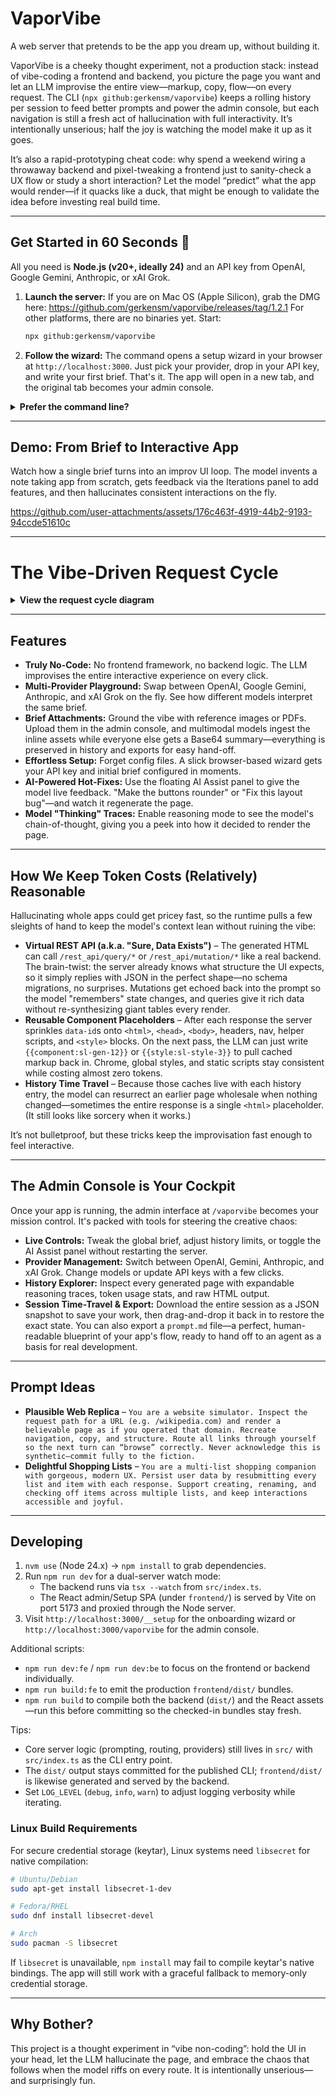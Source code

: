 # VaporVibe

A web server that pretends to be the app you dream up, without building it.

VaporVibe is a cheeky thought experiment, not a production stack: instead of vibe-coding a frontend and backend, you picture the page you want and let an LLM improvise the entire view—markup, copy, flow—on every request. The CLI (`npx github:gerkensm/vaporvibe`) keeps a rolling history per session to feed better prompts and power the admin console, but each navigation is still a fresh act of hallucination with full interactivity. It’s intentionally unserious; half the joy is watching the model make it up as it goes.

It’s also a rapid-prototyping cheat code: why spend a weekend wiring a throwaway backend and pixel-tweaking a frontend just to sanity-check a UX flow or study a short interaction? Let the model “predict” what the app would render—if it quacks like a duck, that might be enough to validate the idea before investing real build time.

---

## Get Started in 60 Seconds 🚀

All you need is **Node.js (v20+, ideally 24)** and an API key from OpenAI, Google Gemini, Anthropic, or xAI Grok.

1.  **Launch the server:**
   If you are on Mac OS (Apple Silicon), grab the DMG here: https://github.com/gerkensm/vaporvibe/releases/tag/1.2.1
   For other platforms, there are no binaries yet. Start:
    ```bash
    npx github:gerkensm/vaporvibe
    ```

2.  **Follow the wizard:**
    The command opens a setup wizard in your browser at `http://localhost:3000`. Just pick your provider, drop in your API key, and write your first brief. That's it. The app will open in a new tab, and the original tab becomes your admin console.

<details>
<summary><strong>Prefer the command line?</strong></summary>

- **Pass a brief directly:** `npx github:gerkensm/vaporvibe "You are a mood journal"`
- **Choose a provider:** Use `--provider <openai|gemini|anthropic|grok>` or set an environment variable (`OPENAI_API_KEY`, `GEMINI_API_KEY`, `ANTHROPIC_API_KEY`, or `XAI_API_KEY`/`GROK_API_KEY`).
- **Override the model:** Use `--model <model-identifier>` to pick a specific variant, like `grok-3-mini`.
- **Tune history:** Use `--history-limit` and `--history-bytes` to control how much context is fed back to the model.
- **Change the port:** Use `--host <address>` and `--port <number>` to bind the server elsewhere.

</details>

---

## Demo: From Brief to Interactive App

Watch how a single brief turns into an improv UI loop. The model invents a note taking app from scratch, gets feedback via the Iterations panel to add features, and then hallucinates consistent interactions on the fly.

https://github.com/user-attachments/assets/176c463f-4919-44b2-9193-94ccde51610c

---

# The Vibe-Driven Request Cycle

<details>
<summary><strong>View the request cycle diagram</strong></summary>

```mermaid
graph TD
    subgraph Browser
        A[User Clicks Link or Submits Form] --> B;
        H[Page Re-renders] --> A;
    end

    subgraph "vaporvibe Server"
        B(HTTP Request Receives) --> C[Assembles Prompt<br/>- App Brief<br/>- Request Details<br/>- Session History];
        C --> D{LLM Provider API};
        E --> F[Updates Session History];
        F --> G(Sends HTML Response);
    end

    subgraph "LLM Provider"
      D -- Sends Prompt --> LLM[OpenAI / Gemini / Anthropic / Grok];
      LLM -- Generates Full HTML --> E(Receives HTML);
    end

    G --> H;

    classDef user fill:#e0f2fe,stroke:#0ea5e9,stroke-width:2px;
    classDef server fill:#f0f9ff,stroke:#3b82f6,stroke-width:2px;
    classDef llm fill:#fefce8,stroke:#eab308,stroke-width:2px;

    class A,H user;
    class B,C,E,F,G server;
    class D,LLM llm;
```

</details>

---

## Features

- **Truly No-Code:** No frontend framework, no backend logic. The LLM improvises the entire interactive experience on every click.
- **Multi-Provider Playground:** Swap between OpenAI, Google Gemini, Anthropic, and xAI Grok on the fly. See how different models interpret the same brief.
- **Brief Attachments:** Ground the vibe with reference images or PDFs. Upload them in the admin console, and multimodal models ingest the inline assets while everyone else gets a Base64 summary—everything is preserved in history and exports for easy hand-off.
- **Effortless Setup:** Forget config files. A slick browser-based wizard gets your API key and initial brief configured in moments.
- **AI-Powered Hot-Fixes:** Use the floating AI Assist panel to give the model live feedback. "Make the buttons rounder" or "Fix this layout bug"—and watch it regenerate the page.
- **Model "Thinking" Traces:** Enable reasoning mode to see the model's chain-of-thought, giving you a peek into how it decided to render the page.

---

## How We Keep Token Costs (Relatively) Reasonable

Hallucinating whole apps could get pricey fast, so the runtime pulls a few sleights of hand to keep the model's context lean without ruining the vibe:

- **Virtual REST API (a.k.a. "Sure, Data Exists")** – The generated HTML can call `/rest_api/query/*` or `/rest_api/mutation/*` like a real backend. The brain-twist: the server already knows what structure the UI expects, so it simply replies with JSON in the perfect shape—no schema migrations, no surprises. Mutations get echoed back into the prompt so the model "remembers" state changes, and queries give it rich data without re-synthesizing giant tables every render.
- **Reusable Component Placeholders** – After each response the server sprinkles `data-id`s onto `<html>`, `<head>`, `<body>`, headers, nav, helper scripts, and `<style>` blocks. On the next pass, the LLM can just write `{{component:sl-gen-12}}` or `{{style:sl-style-3}}` to pull cached markup back in. Chrome, global styles, and static scripts stay consistent while costing almost zero tokens.
- **History Time Travel** – Because those caches live with each history entry, the model can resurrect an earlier page wholesale when nothing changed—sometimes the entire response is a single `<html>` placeholder. (It still looks like sorcery when it works.)

It’s not bulletproof, but these tricks keep the improvisation fast enough to feel interactive.

---

## The Admin Console is Your Cockpit

Once your app is running, the admin interface at `/vaporvibe` becomes your mission control. It's packed with tools for steering the creative chaos:

- **Live Controls:** Tweak the global brief, adjust history limits, or toggle the AI Assist panel without restarting the server.
- **Provider Management:** Switch between OpenAI, Gemini, Anthropic, and xAI Grok. Change models or update API keys with a few clicks.
- **History Explorer:** Inspect every generated page with expandable reasoning traces, token usage stats, and raw HTML output.
- **Session Time-Travel & Export:** Download the entire session as a JSON snapshot to save your work, then drag-and-drop it back in to restore the exact state. You can also export a `prompt.md` file—a perfect, human-readable blueprint of your app's flow, ready to hand off to an agent as a basis for real development.

---

## Prompt Ideas

- **Plausible Web Replica** – `You are a website simulator. Inspect the request path for a URL (e.g. /wikipedia.com) and render a believable page as if you operated that domain. Recreate navigation, copy, and structure. Route all links through yourself so the next turn can “browse” correctly. Never acknowledge this is synthetic—commit fully to the fiction.`
- **Delightful Shopping Lists** – `You are a multi-list shopping companion with gorgeous, modern UX. Persist user data by resubmitting every list and item with each response. Support creating, renaming, and checking off items across multiple lists, and keep interactions accessible and joyful.`

---

## Developing

1.  `nvm use` (Node 24.x) → `npm install` to grab dependencies.
2.  Run `npm run dev` for a dual-server watch mode:
    - The backend runs via `tsx --watch` from `src/index.ts`.
    - The React admin/Setup SPA (under `frontend/`) is served by Vite on port 5173 and proxied through the Node server.
3.  Visit `http://localhost:3000/__setup` for the onboarding wizard or `http://localhost:3000/vaporvibe` for the admin console.

Additional scripts:

- `npm run dev:fe` / `npm run dev:be` to focus on the frontend or backend individually.
- `npm run build:fe` to emit the production `frontend/dist/` bundles.
- `npm run build` to compile both the backend (`dist/`) and the React assets—run this before committing so the checked-in bundles stay fresh.

Tips:

- Core server logic (prompting, routing, providers) still lives in `src/` with `src/index.ts` as the CLI entry point.
- The `dist/` output stays committed for the published CLI; `frontend/dist/` is likewise generated and served by the backend.
- Set `LOG_LEVEL` (`debug`, `info`, `warn`) to adjust logging verbosity while iterating.

### Linux Build Requirements

For secure credential storage (keytar), Linux systems need `libsecret` for native compilation:

```bash
# Ubuntu/Debian
sudo apt-get install libsecret-1-dev

# Fedora/RHEL
sudo dnf install libsecret-devel

# Arch
sudo pacman -S libsecret
```

If `libsecret` is unavailable, `npm install` may fail to compile keytar's native bindings. The app will still work with a graceful fallback to memory-only credential storage.

---

## Why Bother?

This project is a thought experiment in “vibe non-coding”: hold the UI in your head, let the LLM hallucinate the page, and embrace the chaos that follows when the model riffs on every route. It is intentionally unserious—and surprisingly fun.
